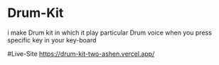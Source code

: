 # Drum-Kit
i make Drum kit in which it play particular Drum voice when you press specific key in your key-board

#Live-Site
https://drum-kit-two-ashen.vercel.app/
